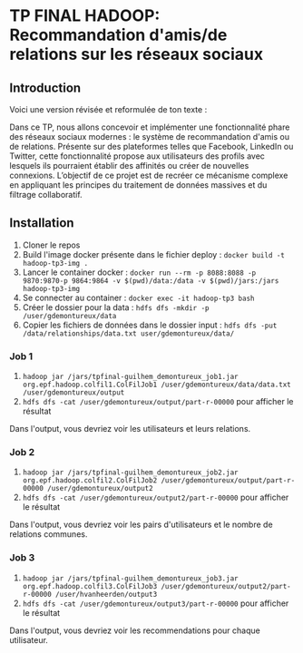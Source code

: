 # TP FINAL HADOOP: Recommandation d'amis/de relations sur les réseaux sociaux
## Introduction


Voici une version révisée et reformulée de ton texte :

Dans ce TP, nous allons concevoir et implémenter une fonctionnalité phare des réseaux sociaux modernes : le système de recommandation d'amis ou de relations. Présente sur des plateformes telles que Facebook, LinkedIn ou Twitter, cette fonctionnalité propose aux utilisateurs des profils avec lesquels ils pourraient établir des affinités ou créer de nouvelles connexions. L’objectif de ce projet est de recréer ce mécanisme complexe en appliquant les principes du traitement de données massives et du filtrage collaboratif.

## Installation

1. Cloner le repos
2. Build l'image docker présente dans le fichier deploy : `docker build -t hadoop-tp3-img .`
3. Lancer le container docker : `docker run --rm -p 8088:8088 -p 9870:9870-p 9864:9864 -v $(pwd)/data:/data -v $(pwd)/jars:/jars hadoop-tp3-img `
4. Se connecter au container : `docker exec -it hadoop-tp3 bash`
5. Créer le dossier pour la data : `hdfs dfs -mkdir -p /user/gdemontureux/data`
6. Copier les fichiers de données dans le dossier input : `hdfs dfs -put /data/relationships/data.txt user/gdemontureux/data/`

### Job 1

1. `hadoop jar /jars/tpfinal-guilhem_demontureux_job1.jar org.epf.hadoop.colfil1.ColFilJob1 /user/gdemontureux/data/data.txt /user/gdemontureux/output`
2. `hdfs dfs -cat /user/gdemontureux/output/part-r-00000` pour afficher le résultat

Dans l'output, vous devriez voir les utilisateurs et leurs relations.

### Job 2

1. `hadoop jar /jars/tpfinal-guilhem_demontureux_job2.jar org.epf.hadoop.colfil2.ColFilJob2 /user/gdemontureux/output/part-r-00000 /user/gdemontureux/output2`
2. `hdfs dfs -cat /user/gdemontureux/output2/part-r-00000` pour afficher le résultat

Dans l'output, vous devriez voir les pairs d'utilisateurs et le nombre de relations communes.

### Job 3

1. `hadoop jar /jars/tpfinal-guilhem_demontureux_job3.jar org.epf.hadoop.colfil3.ColFilJob3 /user/gdemontureux/output2/part-r-00000 /user/hvanheerden/output3`
2. `hdfs dfs -cat /user/gdemontureux/output3/part-r-00000` pour afficher le résultat

Dans l'output, vous devriez voir les recommendations pour chaque utilisateur.